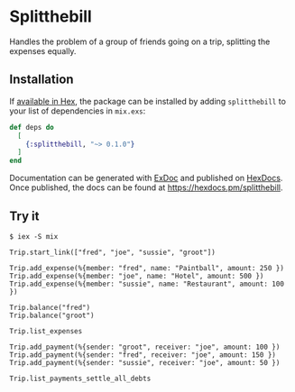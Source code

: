 # Splitthebill

Handles the problem of a group of friends going on a trip, splitting the
expenses equally.

## Installation

If [available in Hex](https://hex.pm/docs/publish), the package can be installed
by adding `splitthebill` to your list of dependencies in `mix.exs`:

```elixir
def deps do
  [
    {:splitthebill, "~> 0.1.0"}
  ]
end
```

Documentation can be generated with [ExDoc](https://github.com/elixir-lang/ex_doc)
and published on [HexDocs](https://hexdocs.pm). Once published, the docs can
be found at <https://hexdocs.pm/splitthebill>.

## Try it

```
$ iex -S mix

Trip.start_link(["fred", "joe", "sussie", "groot"])

Trip.add_expense(%{member: "fred", name: "Paintball", amount: 250 })
Trip.add_expense(%{member: "joe", name: "Hotel", amount: 500 })
Trip.add_expense(%{member: "sussie", name: "Restaurant", amount: 100 })

Trip.balance("fred")
Trip.balance("groot")

Trip.list_expenses

Trip.add_payment(%{sender: "groot", receiver: "joe", amount: 100 })
Trip.add_payment(%{sender: "fred", receiver: "joe", amount: 150 })
Trip.add_payment(%{sender: "sussie", receiver: "joe", amount: 50 })

Trip.list_payments_settle_all_debts
```

